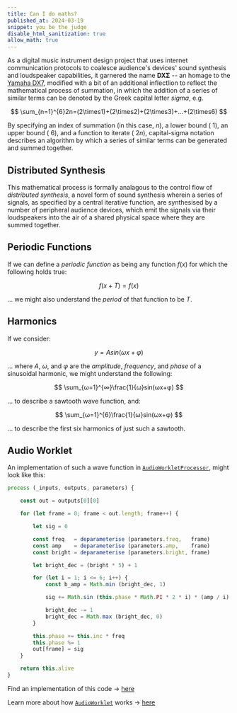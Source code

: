 ```yaml
---
title: Can I do maths?
published_at: 2024-03-19
snippet: you be the judge
disable_html_sanitization: true
allow_math: true
---
```


As a digital music instrument design project that uses internet communication protocols to coalesce audience's devices' sound synthesis and loudspeaker capabilities, it garnered the name **DXΣ** -- an homage to the [Yamaha DX7](https://en.wikipedia.org/wiki/Yamaha_DX7), modified with a bit of an additional inflectlion to reflect the mathematical process of summation, in which the addition of a series of similar terms can be denoted by the Greek capital letter *sigma*, e.g.

$$ \sum_{n=1}^{6}2n=(2\times1)+(2\times2)+(2\times3)+...+(2\times6) $$

By specifying an index of summation (in this case, $n$), a lower bound ( $1$), an upper bound ( $6$), and a function to iterate ( $2n$), capital-sigma notation describes an algorithm by which a series of similar terms can be generated and summed together.

## Distributed Synthesis

This mathematical process is formally analagous to the control flow of *distributed synthesis*, a novel form of sound synthesis wherein a series of signals, as specified by a central iterative function, are synthesised by a number of peripheral audience devices, which emit the signals via their loudspeakers into the air of a shared physical space where they are summed together.

## Periodic Functions

If we can define a *periodic function* as being any function $f(x)$ for which the following holds true:

$$ f(x + T) = f(x) $$

... we might also understand the *period* of that function to be $T$.

## Harmonics

If we consider:

$$ y = A sin(ωx + φ) $$

... where $A$, $ω$, and $φ$ are the *amplitude*, *frequency*, and *phase* of a sinusoidal harmonic, we might understand the following:

$$ \sum_{ω=1}^{∞}\frac{1}{ω}sin(ωx+φ) $$

... to describe a sawtooth wave function, and:

$$ \sum_{ω=1}^{6}\frac{1}{ω}sin(ωx+φ) $$

... to describe the first six harmonics of just such a sawtooth.

## Audio Worklet

An implementation of such a wave function in [`AudioWorkletProcessor`](https://developer.mozilla.org/en-US/docs/Web/API/AudioWorkletProcessor/AudioWorkletProcessor), might look like this:

```js
process (_inputs, outputs, parameters) {

    const out = outputs[0][0]

    for (let frame = 0; frame < out.length; frame++) {

        let sig = 0

        const freq   = deparameterise (parameters.freq,   frame)
        const amp    = deparameterise (parameters.amp,    frame)
        const bright = deparameterise (parameters.bright, frame)

        let bright_dec = (bright * 5) + 1

        for (let i = 1; i <= 6; i++) {
            const b_amp = Math.min (bright_dec, 1)

            sig += Math.sin (this.phase * Math.PI * 2 * i) * (amp / i) * b_amp

            bright_dec -= 1
            bright_dec = Math.max (bright_dec, 0)
        }

        this.phase += this.inc * freq
        this.phase %= 1
        out[frame] = sig
    }

    return this.alive
}
```

Find an implementation of this code → [here](https://lcld.xyz/240326_infinite_appreciation)

Learn more about how [`AudioWorklet`](https://developer.mozilla.org/en-US/docs/Web/API/AudioWorklet) works → [here](https://distributing-synthesis.fm/240318_audioworklet_basics)

